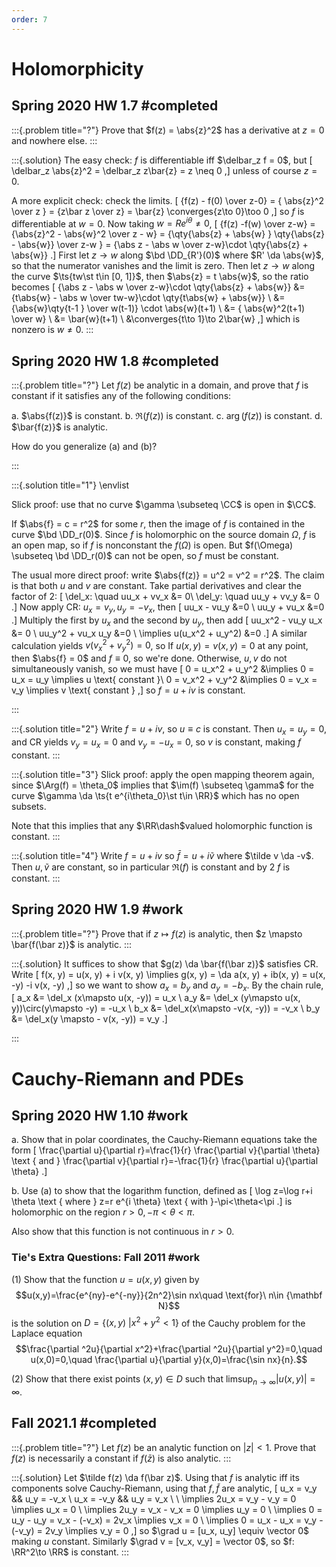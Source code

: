 ```yaml
---
order: 7
---
```


# Holomorphicity 

## Spring 2020 HW 1.7 #completed

:::{.problem title="?"}
Prove that $f(z) = \abs{z}^2$ has a derivative at $z=0$ and nowhere else.
:::

:::{.solution}
The easy check: $f$ is differentiable iff $\delbar_z f = 0$, but
\[
\delbar_z \abs{z}^2 = \delbar_z z\bar{z} = z \neq 0
,\]
unless of course $z=0$.

A more explicit check: check the limits.
\[
{f(z) - f(0) \over z-0} = { \abs{z}^2 \over z } = {z\bar z \over z} = \bar{z} \converges{z\to 0}\too 0
,\]
so $f$ is differentiable at $w=0$.
Now taking $w = Re^{i\theta} \neq 0$,
\[
{f(z) -f(w) \over z-w} = {\abs{z}^2 - \abs{w}^2 \over z - w} 
= {\qty{\abs{z} + \abs{w} } \qty{\abs{z} - \abs{w}} \over z-w }
= {\abs z - \abs w \over z-w}\cdot \qty{\abs{z} + \abs{w}}
.\]
First let $z\to w$ along $\bd \DD_{R'}(0)$ where $R' \da \abs{w}$, so that the numerator vanishes and the limit is zero.
Then let $z\to w$ along the curve $\ts{tw\st t\in [0, 1]}$, then $\abs{z} = t \abs{w}$, so the ratio becomes
\[
{\abs z - \abs w \over z-w}\cdot \qty{\abs{z} + \abs{w}}
&= {t\abs{w}  - \abs w \over tw-w}\cdot \qty{t\abs{w} + \abs{w}} \\
&= {\abs{w}\qty{t-1 } \over w(t-1)} \cdot \abs{w}(t+1) \\
&= { \abs{w}^2(t+1) \over w} \\
&= \bar{w}(t+1) \\
&\converges{t\to 1}\to 2\bar{w}
,\]
which is nonzero is $w\neq 0$.
:::

## Spring 2020 HW 1.8 #completed

:::{.problem title="?"}
Let $f(z)$ be analytic in a domain, and prove that $f$ is constant if it satisfies any of the following conditions:

a. $\abs{f(z)}$ is constant.
b. $\Re(f(z))$ is constant.
c. $\arg(f(z))$ is constant.
d. $\bar{f(z)}$ is analytic.

How do you generalize (a) and (b)?

:::

:::{.solution title="1"}
\envlist

Slick proof: use that no curve $\gamma \subseteq \CC$ is open in $\CC$.

If $\abs{f} = c = r^2$ for some $r$, then the image of $f$ is contained in the curve $\bd \DD_r(0)$.
Since $f$ is holomorphic on the source domain $\Omega$, $f$ is an open map, so if $f$ is nonconstant the $f(\Omega)$ is open.
But $f(\Omega) \subseteq \bd \DD_r(0)$ can not be open, so $f$ must be constant.

The usual more direct proof: write $\abs{f(z)} = u^2 = v^2 = r^2$.
The claim is that both $u$ and $v$ are constant.
Take partial derivatives and clear the factor of 2:
\[
\del_x: \quad uu_x + vv_x &= 0\\
\del_y: \quad uu_y + vv_y &= 0
.\]
Now apply CR: $u_x= v_y, u_y=-v_x$, then
\[
uu_x - vu_y &=0 \\
uu_y + vu_x &=0
.\]
Multiply the first by $u_x$ and the second by $u_y$, then add
\[
uu_x^2 - vu_y u_x &= 0 \\
uu_y^2 + vu_x u_y &=0 \\
\implies u(u_x^2 + u_y^2) &=0
.\]
A similar calculation yields $v(v_x^2 + v_y^2) = 0$, so
If $u(x,y) = v(x, y) = 0$ at any point, then $\abs{f} = 0$ and $f\equiv 0$, so we're done.
Otherwise, $u,v$ do not simultaneously vanish, so we must have
\[
0 = u_x^2 + u_y^2 &\implies 0 = u_x = u_y \implies u \text{ constant }\\
0 = v_x^2 + v_y^2 &\implies 0 = v_x = v_y \implies v \text{ constant }
,\]
so $f=u+iv$ is constant.





:::

:::{.solution title="2"}
Write $f=u+iv$, so $u\equiv c$ is constant.
Then $u_x = u_y = 0$, and CR yields $v_y = u_x = 0$ and $v_y = -u_x = 0$, so $v$ is constant, making $f$ constant.
:::

:::{.solution title="3"}
Slick proof: apply the open mapping theorem again, since $\Arg(f) = \theta_0$ implies that $\im(f) \subseteq \gamma$ for the curve $\gamma \da \ts{t e^{i\theta_0}\st t\in \RR}$ which has no open subsets.

Note that this implies that any $\RR\dash$valued holomorphic function is constant.
:::

:::{.solution title="4"}
Write $f=u+iv$ so $\bar f = u +i\tilde v$ where $\tilde v \da -v$.
Then $u, \tilde v$ are constant, so in particular $\Re(f)$ is constant and by 2 $f$ is constant.
:::



## Spring 2020 HW 1.9 #work

:::{.problem title="?"}
Prove that if $z\mapsto f(z)$ is analytic, then $z \mapsto \bar{f(\bar z)}$ is analytic.
:::


:::{.solution}
It suffices to show that $g(z) \da \bar{f(\bar z)}$ satisfies CR.
Write 
\[
f(x, y) = u(x, y) + i v(x, y) \implies g(x, y) = \da a(x, y) + ib(x, y) = u(x, -y) -i v(x, -y)
,\]
so we want to show $a_x = b_y$ and $a_y = -b_x$.
By the chain rule,
\[
a_x &= \del_x (x\mapsto u(x, -y)) = u_x \\ 
a_y &= \del_x (y\mapsto u(x, y))\circ(y\mapsto -y) = -u_x \\ 
b_x &= \del_x(x\mapsto -v(x, -y)) = -v_x \\
b_y &= \del_x(y \mapsto - v(x, -y)) = v_y
.\]


:::


# Cauchy-Riemann and PDEs

## Spring 2020 HW 1.10 #work

a. Show that in polar coordinates, the Cauchy-Riemann equations take the form
\[
\frac{\partial u}{\partial r}=\frac{1}{r} \frac{\partial v}{\partial \theta} \text { and } \frac{\partial v}{\partial r}=-\frac{1}{r} \frac{\partial u}{\partial \theta}
.\]

b. Use (a) to show that the logarithm function, defined as 
\[
\log z=\log r+i \theta \text { where } z=r e^{i \theta} \text { with }-\pi<\theta<\pi
.\]
is holomorphic on the region $r> 0, -\pi < \theta < \pi$.

Also show that this function is not continuous in $r>0$.

### Tie's Extra Questions: Fall 2011 #work

(1) 
Show that the function $u=u(x,y)$ given by
$$u(x,y)=\frac{e^{ny}-e^{-ny}}{2n^2}\sin nx\quad \text{for}\ n\in {\mathbf N}$$
is the solution on $D=\{(x,y)\ | x^2+y^2<1\}$ of the Cauchy problem for the Laplace equation
$$\frac{\partial ^2u}{\partial x^2}+\frac{\partial ^2u}{\partial y^2}=0,\quad
u(x,0)=0,\quad \frac{\partial u}{\partial y}(x,0)=\frac{\sin nx}{n}.$$

(2) 
Show that there exist points $(x,y)\in D$ such that
$\displaystyle{\limsup_{n\to\infty} |u(x,y)|=\infty}$.


## Fall 2021.1 #completed

:::{.problem title="?"}
Let $f(z)$ be an analytic function on $|z|<1$.
Prove that $f(z)$ is necessarily a constant if $f(\bar{z})$ is also analytic.
:::

:::{.solution}
Let $\tilde f(z) \da f(\bar z)$.
Using that $f$ is analytic iff its components solve Cauchy-Riemann, using that $f, \tilde f$ are analytic,
\[
u_x = v_y && u_y = -v_x \\
u_x = -v_y && u_y = v_x \\ \\
\implies 2u_x = v_y - v_y = 0 \implies u_x = 0 \\
\implies 2u_y = v_x - v_x = 0 \implies u_y = 0 \\
\implies 0 = u_y - u_y = v_x - (-v_x) = 2v_x  \implies v_x = 0 \\
\implies 0 = u_x - u_x = v_y - (-v_y) = 2v_y  \implies v_y = 0
,\]
so $\grad u = [u_x, u_y] \equiv \vector 0$ making $u$ constant.
Similarly $\grad v = [v_x, v_y] = \vector 0$, so $f: \RR^2\to \RR$ is constant.
:::



